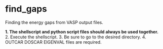 # find_gaps
Finding the energy gaps from VASP output files.

**1. The shellscript and python script files should always be used together.**
2. Execute the shellscript.
3. Be sure to go to the desired directory.
4. OUTCAR DOSCAR EIGENVAL files are required.
